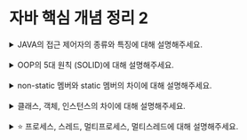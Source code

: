 # 자바 핵심 개념 정리 2
<details>
<summary>JAVA의 접근 제어자의 종류와 특징에 대해 설명해주세요.</summary>
<div markdown="1">

- public
  - 외부 클래스가 자유롭게 사용할 수 있도록 함
  - 
- protected
  - 같은 패키지의 모든 클래스에서 사용할 수 있도록 함
  - 다른 패키지에 있어도 자식 클래스일 경우 접근 허용
- private
  -  외부에서 사용될 수 없도록 함
  - 해당 멤버를 선언한 클래스에서만 사용 가능
- default
  - 위 세 가지 접근 제어자가 설정되지 않을 경우 가지게 됨(생략 가능)
  - 같은 패키지에 소속된 클래스에서만 사용할 수 있도록 함

![img.png](img.png)
</div>
</details>
<br>

<details>
<summary>OOP의 5대 원칙 (SOLID)에 대해 설명해주세요.</summary>
<div markdown="1">

1. SRP(단일 책임 원칙)
- 해당 모듈이 여러 대상 또는 액터들에 대해 책임을 가져서는 안되고, 오직 하나의 액터에 대해서만 책임을 져야 한다.
- 모듈이 변경되는 이유가 한가지여야 함.
- 단일 책임 원칙을 제대로 지키면 변경이 필요할 때 수정할 대상이 명확해짐
2. OCP(개방-폐쇄 원칙)
- 확장에 대해 열려있고 수정에 대해서는 닫혀있어야 한다.
  - `확장에 대해 열려 있다` : 요구사항이 변경될 때 새로운 동작을 추가하여 애플리케이션의 기능을 확장할 수 있음을 의미
  - `수정에 대해 닫혀 있다` : 기존의 코드를 수정하지 않고 애플리케이션의 동작을 추가하거나 변경할 수 있어야 함을 의미
-  개방 폐쇄 원칙을 지키기 위해서는 추상화에 의존해야 함.
  <br>➕`추상화`란, 핵심적인 부분만 남기고, 불필요한 부분은 제거함으로써 복잡한 것을 간단히 하는 것.
3. LSP(리스코프 치환 원칙)
- 하위 타입은 상위 타입을 대체할 수 있어야 한다는 것.
- 즉, 해당 객체를 사용하는 클라이언트는 상위 타입이 하위 타입으로 변경되어도, 차이점을 인식하지 못한 채 상위 타입의 서브 클래스를 사용할 수 있어야 한다.
- 자식 클래스가 부모 클래스를 대체하기 위해서는 부모 클래스에 대한 클라이언트의 가정을 준수해야 함.
4. DIP(의존 역전 원칙)
- 고수준 모듈은 저수준 모듈의 구현에 의존해서는 안 되며, 저수준 모듈이 고수준 모듈에 의존해야 한다.
  - `고수준 모듈` : 입력과 출력으로부터 먼(비즈니스와 관련된) 추상화된 모듈
  - `저수준 모듈` : 입력과 출력으로부터 가까운(HTTP, 데이터베이스, 캐시 등과 관련된) 구현 모듈
- 즉, 비즈니스와 관련된 부분이 세부 사항에는 의존하지 않는 설계 원칙을 의미함.
- 의존 역전 원칙은 개방 폐쇄 원칙과 밀접한 관련이 있으며, 의존 역전 원칙이 위배되면 개방 폐쇄 원칙 역시 위배될 가능성이 높음.
5. ISP(인터페이스 분리 원칙)
- 클라이언트의 목적과 용도에 적합한 인터페이스만을 제공해야 한다.
- 모든 클라이언트가 자신의 관심에 맞는 퍼블릭 인터페이스(외부에서 접근 가능한 메세지)만을 접근하여 불필요한 간섭을 최소화할 수 있음.
- 기존 클라이언트에 영향을 주지 않은 채로 유연하게 객체의 기능을 확장하거나 수정할 수 있음.
</div>
</details>
<br>

<details>
<summary>non-static 멤버와 static 멤버의 차이에 대해 설명해주세요.</summary>
<div markdown="1">

> Static 멤버 = 클래스 멤버
> <br> non-Static 멤버 = 인스턴스 멤버

- Static
  - 처음 JVM이 실행되어 클래스가 메모리에 올라갈 때부터 프로그램이 종료될 때까지 유지됨 ➡️ 클래스가 여러번 생성되어도 Static 멤버는 **딱 한 번만** 생성됨.
  - **동일한 클래스의 모든 객체들에 의해서 공유**됨
- non-Static
  - 객체 생성 시마다 **매번 새로운 변수가 생성**됨
  - 객체들에 의해서 **공유되지 않음**
</div>
</details>
<br>

<details>
<summary>클래스, 객체, 인스턴스의 차이에 대해 설명해주세요.</summary>
<div markdown="1">

1. 클래스
- 객체를 정의하고 만들어 내기 위한 설계도 혹은 틀
- 내부에 객체를 만들어내기 위해 필요한 변수와 메서드들이 존재(연관되어 있는 변수와 메서드의 집합이라고 할 수 있음)
2. 객체
- **클래스에 선언된 모양 그대로 생성**된 실체
- 클래스의 인스턴스라고 부름
3. 인스턴스
- 클래스를 통해서 구현해야할 대상(객체)이 실제로 구현된 구체적인 실체. 즉, **객체를 소프트웨어에 실체화한 것**.
- 실체화된 인스턴스는 메모리에 할당됨
4. 클래스 vs. 객체: 클래스는 설계도, 객체는 설계도로 구현한 대상. 클래스가 객체를 만들어냄.(?)
5. 객체 vs. 인스턴스: 객체는 클래스의 타입으로 *선언*되고, 인스턴스는 메모리에 할당되어 *실제 사용*됨 
</div>
</details>
<br>

<details>
<summary>⭐️ 프로세스, 스레드, 멀티프로세스, 멀티스레드에 대해 설명해주세요.</summary>
<div markdown="1">

1. 프로세스
- 운영체제로부터 자원을 할당 받은 작업의 단위. 즉, **프로그램이 실행된 상태**를 의미함.
- 최소 1개의 스레드를 가지고 있음.
- 각 프로세스의 독립된 메모리 영역을 Code, Data, Stack, Heap의 형식으로 할당해줌
  - Code: 코드 자체를 구성하는 메모리 영역
  - Data: 전역 변수, 정적 변수, 배열 등
  - Stack: 지역 변수, 매개 변수, 리턴 값
  - Heap: 동적 할당 시 사용 (new(), malloc() 등)
  <br>
  ![img_1.png](img_1.png)[Problem6.java](..%2Fsrc%2Fmain%2Fjava%2Fonboard%2FProblem6.java)
  <br>
- 각 프로세스는 별도의 주소 공간에서 실행되고, 한 프로세스는 다른 프로세스의 변수나 자료구조에 접근할 수 없음. 
2. 스레드
- 프로세스 내에서 프로세스가 할당 받은 자원을 이용하는 실행 흐름의 단위
- 한 프로세스 내에 존재하는 여러 개의 스레드가 동시에 실행될 수 있음
- 프로세스가 할당 받은 메모리 영역 내에서, 쓰레드끼리 Code/Data/Heap 영역을 공유하고, Stack 영역은 별도로 관리함
3. 멀티프로세스
- 하나의 프로그램을 여러 개의 프로세스로 구성하여, 각 프로세스가 하나의 작업을 처리하는 것
- 장점: 하나의 프로세스에 문제가 생겨도, 전체적인 프로그램은 동작함
- 단점: 프로세스 끼리는 공유하는 메모리가 없기 때문에, `Context Switching`에 많은 비용이 발생합
  > ➕`Context Switching` : 어떤 CPU가 하나의 프로세스 또는 스레드를 실행하고 있는 상태에서 다른 Task 를 실행해야할 때, 현재 실행하고 있는 Task의 상태 또는 레지스터 값을 저장하고, 다음에 실행해야하는 Task의 상태 또는 레지스터 값을 불러오는 작업
4. 멀티스레드
- 하나의 프로그램을 여러 개의 스레드로 구성하고, 각 쓰레드가 하나의 작업을 처리하는 것
- 이때, 프로세스는 한 개일수도, 여러 개일수도 있음
- 장점: 자원의 효율성 증대, Context Switching 처리 비용 감소, 응답 속도 향상
- 단점: 쓰레드 하나에 문제가 생기면, 모든 프로세스가 종료됨, 자원을 공유하기 때문에 동기화 문제가 발생할 수밖에 없음
</div>
</details>
<br>

